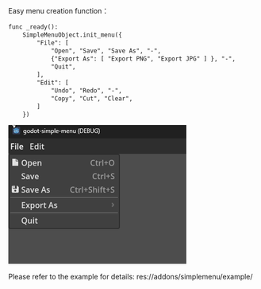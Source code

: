Easy menu creation function：


```gdscript
func _ready():
	SimpleMenuObject.init_menu({
		"File": [
			"Open", "Save", "Save As", "-",
			{"Export As": [ "Export PNG", "Export JPG" ] }, "-",
			"Quit",
		],
		"Edit": [
			"Undo", "Redo", "-",
			"Copy", "Cut", "Clear",
		]
	})
```

![](addons/simplemenu/images/2024-04-07_081721.png)


Please refer to the example for details: res://addons/simplemenu/example/
